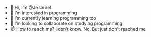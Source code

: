 - 👋 Hi, I’m @Jesaurel
- 👀 I’m interested in programming 
- 🌱 I’m currently learning programming too
- 💞️ I’m looking to collaborate on studying programming 
- 📫 How to reach me? I don't know. No. But just don't reached me

<!---
Jesaurel/Jesaurel is a ✨ special ✨ repository because its `README.md` (this file) appears on your GitHub profile.
You can click the Preview link to take a look at your changes.
--->
